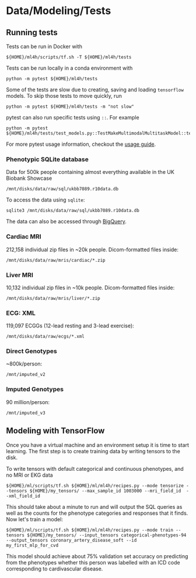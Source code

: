 # Data/Modeling/Tests
## Running tests
Tests can be run in Docker with
```
${HOME}/ml4h/scripts/tf.sh -T ${HOME}/ml4h/tests
```
Tests can be run locally in a conda environment with
```
python -m pytest ${HOME}/ml4h/tests
```
Some of the tests are slow due to creating, saving and loading `tensorflow` models.
To skip those tests to move quickly, run
```
python -m pytest ${HOME}/ml4h/tests -m "not slow"
```
pytest can also run specific tests using `::`. For example
```
python -m pytest ${HOME}/ml4h/tests/test_models.py::TestMakeMultimodalMultitaskModel::test_u_connect_segment
```
For more pytest usage information, checkout the [usage guide](https://docs.pytest.org/en/latest/usage.html).

### Phenotypic SQLite database
Data for 500k people containing almost everything available in the UK Biobank Showcase

`/mnt/disks/data/raw/sql/ukbb7089.r10data.db`

To access the data using `sqlite`:

`sqlite3 /mnt/disks/data/raw/sql/ukbb7089.r10data.db`

The data can also be accessed through [BigQuery](https://console.cloud.google.com/bigquery?project=broad-ml4cvd&p=broad-ml4cvd&page=project).


### Cardiac MRI
212,158 individual zip files in ~20k people. Dicom-formatted files inside:

`/mnt/disks/data/raw/mris/cardiac/*.zip`

### Liver MRI
10,132 individual zip files in ~10k people. Dicom-formatted files inside:

`/mnt/disks/data/raw/mris/liver/*.zip`

### ECG: XML
119,097 ECGGs (12-lead resting and 3-lead exercise):

`/mnt/disks/data/raw/ecgs/*.xml`

### Direct Genotypes 
~800k/person:

`/mnt/imputed_v2`

### Imputed Genotypes
90 million/person:

`/mnt/imputed_v3`

## Modeling with TensorFlow
Once you have a virtual machine and an environment setup it is time to start learning.
The first step is to create training data by writing tensors to the disk.  

To write tensors with default categorical and continuous phenotypes, and no MRI or EKG data
```
${HOME}/ml/scripts/tf.sh ${HOME}/ml/ml4h/recipes.py --mode tensorize --tensors ${HOME}/my_tensors/ --max_sample_id 1003000 --mri_field_id  --xml_field_id
```
This should take about a minute to run and will output the SQL queries as well as the counts for the phenotype categories and responses that it finds.  Now let's train a model:
```
${HOME}/ml/scripts/tf.sh ${HOME}/ml/ml4h/recipes.py --mode train --tensors ${HOME}/my_tensors/ --input_tensors categorical-phenotypes-94 --output_tensors coronary_artery_disease_soft --id my_first_mlp_for_cvd
```
This model should achieve about 75% validation set accuracy on predicting from the phenotypes whether this person was labelled with an ICD code corresponding to cardivascular disease.
